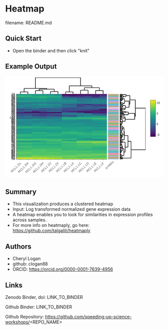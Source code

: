 Heatmap
====
filename: README.md

## Quick Start

  - Open the binder and then click "knit"
  
## Example Output

![](heatmap.png)

## Summary

   - This visualization produces a clustered heatmap
   - Input: Log transformed normalized gene expression data
   - A heatmap enables you to look for similarities in expression profiles across samples.
 - For more info on heatmaply, go here:
 https://github.com/talgalili/heatmaply
 
## Authors

 - Cheryl Logan
 - github: clogan88 
 - ORCID: https://orcid.org/0000-0001-7639-4956


## Links

Zenodo Binder, doi: LINK_TO_BINDER

Github Binder: LINK_TO_BINDER

Github Repository: https://github.com/speeding-up-science-workshops/<REPO_NAME>